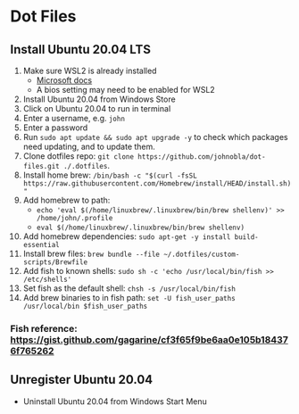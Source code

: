 # Dot Files

## Install Ubuntu 20.04 LTS

1. Make sure WSL2 is already installed
   - [Microsoft docs](https://docs.microsoft.com/en-us/windows/wsl/install-win10)
   - A bios setting may need to be enabled for WSL2
1. Install Ubuntu 20.04 from Windows Store
2. Click on Ubuntu 20.04 to run in terminal
3. Enter a username, e.g. `john`
4. Enter a password
5. Run `sudo apt update && sudo apt upgrade -y` to check which packages need updating, and to update them.
6. Clone dotfiles repo: `git clone https://github.com/johnobla/dot-files.git ./.dotfiles`.
1. Install home brew: `/bin/bash -c "$(curl -fsSL https://raw.githubusercontent.com/Homebrew/install/HEAD/install.sh)"`
1. Add homebrew to path:
    - `echo 'eval $(/home/linuxbrew/.linuxbrew/bin/brew shellenv)' >> /home/john/.profile`
    - `eval $(/home/linuxbrew/.linuxbrew/bin/brew shellenv)`
1. Add homebrew dependencies: `sudo apt-get -y install build-essential`
1. Install brew files: `brew bundle --file ~/.dotfiles/custom-scripts/Brewfile`
1. Add fish to known shells: `sudo sh -c 'echo /usr/local/bin/fish >> /etc/shells'`
1. Set fish as the default shell: `chsh -s /usr/local/bin/fish`
1. Add brew binaries to in fish path: `set -U fish_user_paths /usr/local/bin $fish_user_paths`

### Fish reference: https://gist.github.com/gagarine/cf3f65f9be6aa0e105b184376f765262
## Unregister Ubuntu 20.04

- Uninstall Ubuntu 20.04 from Windows Start Menu